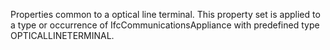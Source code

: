 Properties common to a optical line terminal. This property set is applied to a type or occurrence of IfcCommunicationsAppliance with predefined type OPTICALLINETERMINAL.